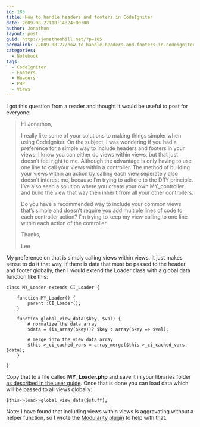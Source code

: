 ```yaml
---
id: 185
title: How to handle headers and footers in CodeIgniter
date: 2009-08-27T18:14:24+00:00
author: Jonathon
layout: post
guid: http://jonathonhill.net/?p=185
permalink: /2009-08-27/how-to-handle-headers-and-footers-in-codeigniter/
categories:
  - Notebook
tags:
  - CodeIgniter
  - Footers
  - Headers
  - PHP
  - Views
---
```

I got this question from a reader and thought it would be useful to post for everyone:

> Hi Jonathon,
> 
> I really like some of your solutions to making things simpler when using CodeIgniter. On the subject, I was wondering if you had a preference for a simple way to include headers and footers in your views. I know you can either do views within views, but that just doesn&#8217;t feel right to me. Although the advantage is only having to use one line to call your views within a controller. The method of building your views within an action by calling each view seperately also doesn&#8217;t interest me, because I&#8217;m trying to adhere to the DRY principle. I&#8217;ve also seen a solution where you create your own MY_controller and build the view that way then inherit from all your other controllers.
> 
> Do you have a recommended way to include your common views that&#8217;s simple and doesn&#8217;t require you add multiple lines of code to each controller action? I&#8217;m trying to keep my view calling to one line within each action of the controller.
> 
> Thanks,
> 
> Lee

My preference on that is simply calling views within views. It just makes sense to do it that way. If there is data that must be passed to the header and footer globally, then I would extend the Loader class with a global data function like this:

    class MY_Loader extends CI_Loader {
    
    	function MY_Loader() {
    		parent::CI_Loader();
    	}
    
    	function global_view_data($key, $val) {
    		# normalize the data array
    		$data = (is_array($key))? $key : array($key => $val);
    
    		# merge into the view data array
    		$this->_ci_cached_vars = array_merge($this->_ci_cached_vars, $data);
    	}
    
    }

Copy that to a file called **MY_Loader.php** and save it in your libraries folder <a rel="nofollow" href="http://codeigniter.com/user_guide/general/core_classes.html">as described in the user guide</a>. Once that is done you can load data which will be passed to all views globally:

    $this->load->global_view_data($stuff);

Note: I have found that including views within views is aggravating without a helper function, so I wrote the <a rel="nofollow" href="http://jonathonhill.net/codeigniter/modularity/">Modularity plugin</a> to help with that.